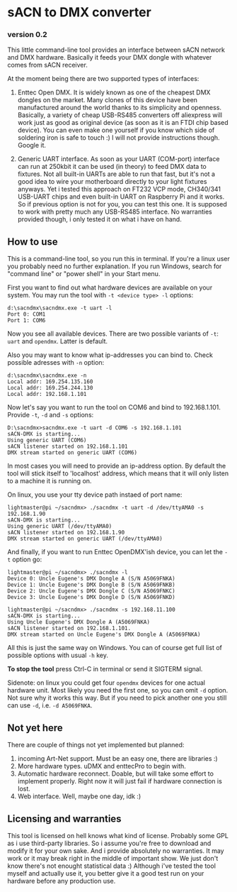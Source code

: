 sACN to DMX converter
=====================

### version 0.2


This little command-line tool provides an interface between sACN network and DMX hardware. Basically it feeds your DMX dongle with whatever comes from sACN receiver.

At the moment being there are two supported types of interfaces:
1. Enttec Open DMX. It is widely known as one of the cheapest DMX dongles on the market. Many clones of this device have been manufactured around the world thanks to its simplicity and openness. Basically, a variety of cheap USB-RS485 converters off aliexpress will work just as good as original device (as soon as it is an FTDI chip based device). You can even make one yourself if you know which side of soldering iron is safe to touch :) I will not provide instructions though. Google it.

2. Generic UART interface. As soon as your UART (COM-port) interface can run at 250kbit it can be used (in theory) to feed DMX data to fixtures. Not all built-in UARTs are able to run that fast, but it's not a good idea to wire your motherboard directly to your light fixtures anyways. Yet i tested this approach on FT232 VCP mode, CH340/341 USB-UART chips and even built-in UART on Raspberry Pi and it works. So if previous option is not for you, you can test this one. It is supposed to work with pretty much any USB-RS485 interface. No warranties provided though, i only tested it on what i have on hand.

How to use
----------

This is a command-line tool, so you run this in terminal. If you're a linux user you probably need no further explanation. If you run Windows, search for "command line" or "power shell" in your Start menu.

First you want to find out what hardware devices are available on your system. You may run the tool with `-t <device type> -l` options:

	d:\sacndmx\sacndmx.exe -t uart -l
	Port 0: COM1
	Port 1: COM6

Now you see all available devices. There are two possible variants of `-t`: `uart` and `opendmx`. Latter is default.

Also you may want to know what ip-addresses you can bind to. Check possible adresses with `-n` option:

	d:\sacndmx\sacndmx.exe -n
	Local addr: 169.254.135.160
	Local addr: 169.254.244.130
	Local addr: 192.168.1.101

Now let's say you want to run the tool on COM6 and bind to 192.168.1.101. Provide `-t`, `-d` and `-s` options:

	D:\sacndmx>sacndmx.exe -t uart -d COM6 -s 192.168.1.101
	sACN-DMX is starting...
	Using generic UART (COM6)
	sACN listener started on 192.168.1.101
	DMX stream started on generic UART (COM6)

In most cases you will need to provide an ip-address option. By default the tool will stick itself to 'localhost' address, which means that it will only listen to a machine it is running on.

On linux, you use your tty device path instaed of port name:

	lightmaster@pi ~/sacndmx> ./sacndmx -t uart -d /dev/ttyAMA0 -s 192.168.1.90
	sACN-DMX is starting...
	Using generic UART (/dev/ttyAMA0)
	sACN listener started on 192.168.1.90
	DMX stream started on generic UART (/dev/ttyAMA0)

And finally, if you want to run Enttec OpenDMX'ish device, you can let the `-t` option go:

	lightmaster@pi ~/sacndmx> ./sacndmx -l
    Device 0: Uncle Eugene's DMX Dongle A (S/N A5069FNKA)
    Device 1: Uncle Eugene's DMX Dongle B (S/N A5069FNKB)
    Device 2: Uncle Eugene's DMX Dongle C (S/N A5069FNKC)
    Device 3: Uncle Eugene's DMX Dongle D (S/N A5069FNKD)

    lightmaster@pi ~/sacndmx> ./sacndmx -s 192.168.11.100
    sACN-DMX is starting...
    Using Uncle Eugene's DMX Dongle A (A5069FNKA)
    sACN listener started on 192.168.1.101.
    DMX stream started on Uncle Eugene's DMX Dongle A (A5069FNKA)

All this is just the same way on Windows. You can of course get full list of possible options with usual `-h` key.

**To stop the tool** press Ctrl-C in terminal or send it SIGTERM signal.

Sidenote: on linux you could get four `opendmx` devices for one actual hardware unit. Most likely you need the first one, so you can omit `-d` option. Not sure why it works this way. But if you need to pick another one you still can use `-d`, i.e. `-d A5069FNKA`.

Not yet here
------------

There are couple of things not yet implemented but planned:
1. incoming Art-Net support. Must be an easy one, there are libraries :)
2. More hardware types. uDMX and enttecPro to begin with.
3. Automatic hardware reconnect. Doable, but will take some effort to implement properly. Right now it will just fail if hardware connection is lost.
4. Web interface. Well, maybe one day, idk :)

Licensing and warranties
------------------------

This tool is licensed on hell knows what kind of license. Probably some GPL as i use third-party libraries. So i assume you're free to download and modify it for your own sake. And i provide absolutely no warranties. It may work or it may break right in the middle of important show. We just don't know there's not enought statistical data :) Although i've tested the tool myself and actually use it, you better give it a good test run on your hardware before any production use.
